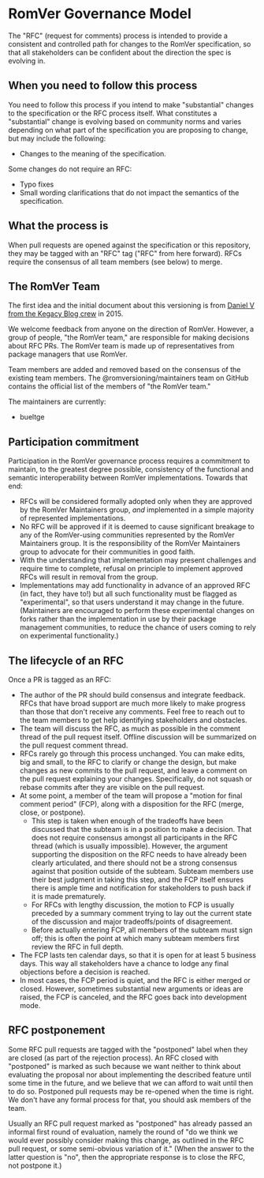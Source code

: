 # RomVer Governance Model

The "RFC" (request for comments) process is intended to provide a consistent and controlled path for changes to the RomVer specification, so that all stakeholders can be confident about the direction the spec is evolving in.

## When you need to follow this process

You need to follow this process if you intend to make "substantial" changes to the specification or the RFC process itself. What constitutes a "substantial" change is evolving based on community norms and varies depending on what part of the specification you are proposing to change, but may include the following:

* Changes to the meaning of the specification.

Some changes do not require an RFC:

* Typo fixes
* Small wording clarifications that do not impact the semantics of the specification.

## What the process is

When pull requests are opened against the specification or this repository, they may be
tagged with an "RFC" tag ("RFC" from here forward). RFCs require the consensus of
all team members (see below) to merge.

## The RomVer Team

The first idea and the initial document about this versioning is from [Daniel V from the Kegacy Blog crew](http://blog.legacyteam.info/2015/12/romver-romantic-versioning/) in 2015.

We welcome feedback from anyone on the direction of RomVer. However, a group of people, "the RomVer team," are responsible for making decisions about RFC PRs. The RomVer team is made up of representatives from package managers that use RomVer. 

Team members are added and removed based on the consensus of the existing team members. The @romversioning/maintainers team on GitHub contains the official list of the members of "the RomVer team."

The maintainers are currently:

* bueltge

## Participation commitment

Participation in the RomVer governance process requires a commitment to maintain, to the greatest degree possible, consistency of the functional and semantic interoperability between RomVer implementations. Towards that end:

* RFCs will be considered formally adopted only when they are approved by the RomVer Maintainers group, _and_ implemented in a simple majority of represented implementations.
* No RFC will be approved if it is deemed to cause significant breakage to any of the RomVer-using  communities represented by the RomVer Maintainers group.  It is the responsibility of the RomVer Maintainers group to advocate for their communities in good faith.
* With the understanding that implementation may present challenges and require time to complete, refusal on principle to implement approved RFCs will result in removal from the group.
* Implementations may add functionality in advance of an approved RFC (in fact, they have to!) but all such functionality must be flagged as "experimental", so that users understand it may change in the future.  (Maintainers are encouraged to perform these experimental changes on forks rather than the implementation in use by their package management communities, to reduce the chance of users coming to rely on experimental functionality.)

## The lifecycle of an RFC

Once a PR is tagged as an RFC:

* The author of the PR should build consensus and integrate feedback. RFCs that have broad support are much more likely to make progress than those that don't receive any comments. Feel free to reach out to the team members to get help identifying stakeholders and obstacles.
* The team will discuss the RFC, as much as possible in the comment thread of the pull request itself. Offline discussion will be summarized on the pull request comment thread.
* RFCs rarely go through this process unchanged. You can make edits, big and small, to the RFC to clarify or change the design, but make changes as new commits to the pull request, and leave a comment on the pull request explaining your changes. Specifically, do not squash or rebase commits after they are visible on the pull request.
* At some point, a member of the team will propose a "motion for final comment period" (FCP), along with a disposition for the RFC (merge, close, or postpone).
    * This step is taken when enough of the tradeoffs have been discussed that the subteam is in a position to make a decision. That does not require consensus amongst all participants in the RFC thread (which is usually impossible). However, the argument supporting the disposition on the RFC needs to have already been clearly articulated, and there should not be a strong consensus against that position outside of the subteam. Subteam members use their best judgment in taking this step, and the FCP itself ensures there is ample time and notification for stakeholders to push back if it is made prematurely.
    * For RFCs with lengthy discussion, the motion to FCP is usually preceded by a summary comment
    trying to lay out the current state of the discussion and major tradeoffs/points of disagreement.
    * Before actually entering FCP, all members of the subteam must sign off; this is often the point at which many subteam members first review the RFC in full depth.
* The FCP lasts ten calendar days, so that it is open for at least 5 business days. This way all stakeholders have a chance to lodge any final objections before a decision is reached.
* In most cases, the FCP period is quiet, and the RFC is either merged or closed. However, sometimes substantial new arguments or ideas are raised, the FCP is canceled, and the RFC goes back into development mode.

## RFC postponement

Some RFC pull requests are tagged with the "postponed" label when they are closed (as part of the rejection process). An RFC closed with "postponed" is marked as such because we want neither to think about evaluating the proposal nor about implementing the described feature until some time in the future, and we believe that we can afford to wait until then to do so. Postponed pull requests may be re-opened when the time is right. We don't have any formal process for that, you should ask members of the team.

Usually an RFC pull request marked as "postponed" has already passed an informal first round of evaluation, namely the round of "do we think we would ever possibly consider making this change, as outlined in the RFC pull request, or some semi-obvious variation of it." (When the answer to the latter question is "no", then the appropriate response is to close the RFC, not postpone it.)
